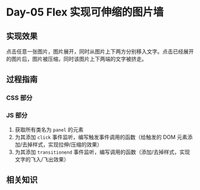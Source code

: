# Day-05 Flex 实现可伸缩的图片墙 



## 实现效果

点击任意一张图片，图片展开，同时从图片上下两方分别移入文字。点击已经展开的图片后，图片被压缩，同时该图片上下两端的文字被挤走。

## 过程指南

### CSS 部分



### JS 部分

1. 获取所有类名为 `panel` 的元素
2. 为其添加 `click` 事件监听，编写触发事件调用的函数（给触发的 DOM 元素添加/去掉样式，实现拉伸/压缩的效果）
3. 为其添加 `transitionend` 事件监听，编写调用的函数（添加/去掉样式，实现文字的飞入/飞出效果）

## 相关知识



